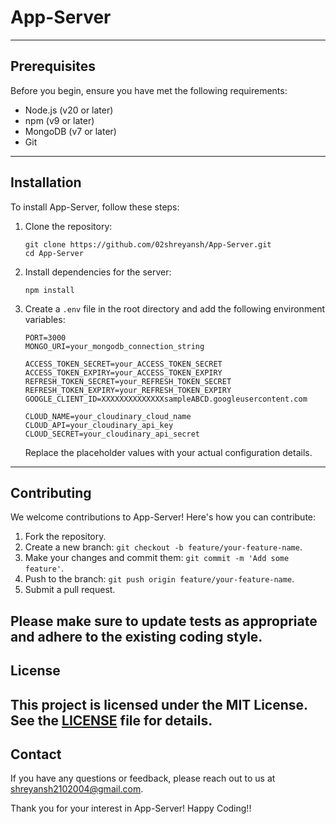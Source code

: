 # App-Server
---
## Prerequisites

Before you begin, ensure you have met the following requirements:

- Node.js (v20 or later)
- npm (v9 or later)
- MongoDB (v7 or later)
- Git

---
## Installation

To install App-Server, follow these steps:

1. Clone the repository:
   ```
   git clone https://github.com/02shreyansh/App-Server.git
   cd App-Server
   ```

2. Install dependencies for  the server:
   ```
   npm install
   ```

3. Create a `.env` file in the root directory and add the following environment variables:
   ```
   PORT=3000
   MONGO_URI=your_mongodb_connection_string

   ACCESS_TOKEN_SECRET=your_ACCESS_TOKEN_SECRET
   ACCESS_TOKEN_EXPIRY=your_ACCESS_TOKEN_EXPIRY
   REFRESH_TOKEN_SECRET=your_REFRESH_TOKEN_SECRET
   REFRESH_TOKEN_EXPIRY=your_REFRESH_TOKEN_EXPIRY
   GOOGLE_CLIENT_ID=XXXXXXXXXXXXXXsampleABCD.googleusercontent.com

   CLOUD_NAME=your_cloudinary_cloud_name
   CLOUD_API=your_cloudinary_api_key
   CLOUD_SECRET=your_cloudinary_api_secret
   ```

   Replace the placeholder values with your actual configuration details.

---

## Contributing

We welcome contributions to App-Server! Here's how you can contribute:

1. Fork the repository.
2. Create a new branch: `git checkout -b feature/your-feature-name`.
3. Make your changes and commit them: `git commit -m 'Add some feature'`.
4. Push to the branch: `git push origin feature/your-feature-name`.
5. Submit a pull request.

Please make sure to update tests as appropriate and adhere to the existing coding style.
---
## License

This project is licensed under the MIT License. See the [LICENSE](LICENSE) file for details.
---
## Contact

If you have any questions or feedback, please reach out to us at [shreyansh2102004@gmail.com](mailto:shreyansh2102004@gmail.com).

Thank you for your interest in App-Server!
Happy Coding!!